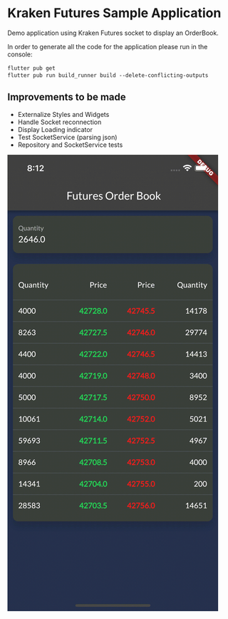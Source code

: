 # Kraken Futures Sample Application
Demo application using Kraken Futures socket to display an OrderBook.

In order to generate all the code for the application please run in the console: 
```shell
flutter pub get
flutter pub run build_runner build --delete-conflicting-outputs
```

## Improvements to be made
- Externalize Styles and Widgets
- Handle Socket reconnection
- Display Loading indicator
- Test SocketService (parsing json)
- Repository and SocketService tests

![](simulatorscreen.gif)

